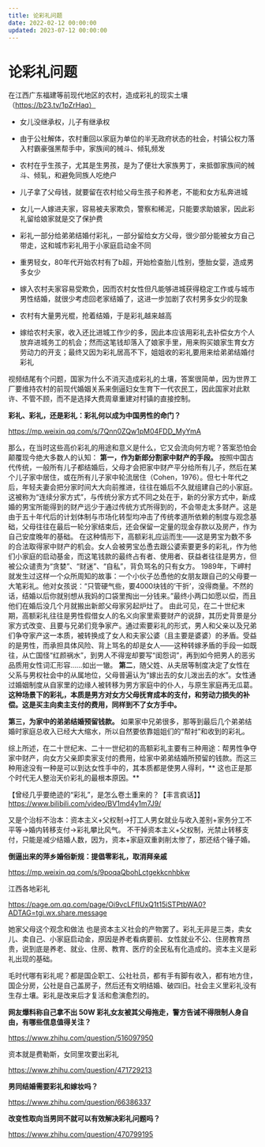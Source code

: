 ```yaml
---
title: 论彩礼问题
date: 2022-02-12 00:00:00
updated: 2023-07-12 00:00:00
---
```


# 论彩礼问题

在江西广东福建等前现代地区的农村，造成彩礼的现实土壤（https://b23.tv/1pZrHaq）

* 女儿没继承权，儿子有继承权

* 由于公社解体，农村重回以家庭为单位的半无政府状态的社会，村镇公权力落入村霸豪强黑帮手中，家族间的械斗、倾轧频发

* 农村在乎生孩子，尤其是生男孩，是为了便壮大家族男丁，来抵御家族间的械斗、倾轧，和避免同族人吃绝户

* 儿子拿了父母钱，就要留在农村给父母生孩子和养老，不能和女方私奔进城

* 女儿一人嫁进夫家，容易被夫家欺负，警察和稀泥，只能要求助娘家，因此彩礼留给娘家就是交了保护费

* 彩礼一部分给弟弟结婚付彩礼，一部分留给女方父母，很少部分能被女方自己带走，这和城市彩礼用于小家庭启动金不同

* 重男轻女，80年代开始农村有了b超，开始检查胎儿性别，堕胎女婴，造成男多女少

* 嫁入农村夫家容易受欺负，因而农村女性但凡能够进城获得稳定工作或与城市男性结婚，就很少考虑回老家结婚了，这进一步加剧了农村男多女少的现象

* 农村有大量男光棍，抢着结婚，于是彩礼越来越高

* 嫁给农村夫家，收入还比进城工作少的多，因此本应该用彩礼去补偿女方个人放弃进城务工的机会；然而这笔钱却落入了娘家手里，用来购买娘家生育女方劳动力的开支；最终又因为彩礼居高不下，姐姐收的彩礼要用来给弟弟结婚付彩礼

视频结尾有个问题，国家为什么不消灭造成彩礼的土壤，答案很简单，因为世界工厂要维持农村的前现代婚姻关系来倒逼妇女生育下一代农民工，因此国家对此默许、不管不顾，而不是选择大费周章重建对村镇的直接控制。

**彩礼、彩礼，还是彩礼：彩礼何以成为中国男性的命门？**

https://mp.weixin.qq.com/s/7Qnn0ZQw1pM04FDD_MyYmA

那么，在当时这些高价彩礼的用途和意义是什么，它又会流向何方呢？答案恐怕会颠覆现今绝大多数人的认知：
**第一，作为新郎分割家中财产的手段。** 按照中国古代传统，一般所有儿子都结婚后，父母才会把家中财产平分给所有儿子，然后在某个儿子家中居住，或在所有儿子家中轮流居住（Cohen，1976）。但七十年代之后，年轻夫妻会把分家时间大大向前推进，往往在婚后不久就组建自己的小家庭。这被称为“连续分家方式”，与传统分家方式不同之处在于，新的分家方式中，新成婚的男宝所能得到的财产远少于通过传统方式所得到的，不会带走太多财产。这是由于五十年代后的计划体制与市场化转型均冲击了传统孝道所依赖的制度与观念基础，父母往往在最后一轮分家结束后，还会保留一定量的现金存款以及房产，作为自己安度晚年的基础。
在这种情形下，高额彩礼应运而生——这是男宝为数不多的合法取得家中财产的机会。女人会被男宝怂恿去跟公婆索要更多的彩礼，作为他们小家庭的启动基金，而这笔钱款的最终占有者、使用者、获益者往往是男方，但被公众谴责为“贪婪”、“财迷”、“自私”，背负骂名的只有女方。
1989年，下岬村就发生过这样一个众所周知的故事：一个小伙子怂恿他的女朋友跟自己的父母要一大笔彩礼。他对女孩说：“只管硬气些，要4000块钱的‘干折’，没得商量。不然的话，结婚以后你就别想从我妈的口袋里掏出一分钱来。”最终小两口如愿以偿，而且他们在婚后没几个月就搬出新郎父母家另起炉灶了。
由此可见，在二十世纪末期，高额彩礼往往是男性假借女人的名义向家里索要财产的说辞，其历史背景是分家方式改变、且要与兄弟们竞争家产。通过索要彩礼的形式，男人和父亲以及兄弟们争夺家产这一本质，被转换成了女人和夫家公婆（且主要是婆婆）的矛盾。受益的是男性，而承担具体风险、背上骂名的却是女人——这种转嫁矛盾的手段一如既往，从亡国怪“红颜祸水”，到男人不得宠却要写“闺怨词”，再到如今把男人的恶劣品质用女性词汇形容......如出一辙。
**第二**，随父姓、从夫居等制度决定了女性在父系与男权社会中的从属地位，父母普遍认为“嫁出去的女儿泼出去的水”。女性通过婚姻制度从自家里的边缘人被转移为男方家庭中的仆人，与原生家庭再无瓜葛。**这种场景下的彩礼，本质是男方对女方父母抚育成本的支付，和劳动力损失的补偿。这是买主向卖主支付的费用，同样到不了女方手中。**

**第三，为家中的弟弟结婚预留钱款。** 如果家中兄弟很多，那等到最后几个弟弟结婚时家庭总收入已经大大缩水，所以自然要依靠姐姐们的“帮衬”和收到的彩礼。

综上所述，在二十世纪末、二十一世纪初的高额彩礼主要有三种用途：帮男性争夺家中财产，向女方父亲即卖家支付的费用，给家中弟弟结婚所预留的钱款。而这三种用途没有一种是可以到达女性手中的，其本质都是使男人得利，** 这也正是那个时代无人整治天价彩礼的最根本原因。**

【曾经几乎要绝迹的“彩礼”，是怎么卷土重来的？【丰言疯话】】 https://www.bilibili.com/video/BV1md4y1m7J9/

又是个治标不治本：资本主义+父权制→打工人男女就业与收入差别+家务分工不平等→婚内转移支付→彩礼攀比风气。
不干掉资本主义+父权制，光禁止转移支付，只能是减少结婚人数，因为，资本+家庭双重剥削太惨了，那还结个锤子婚。

**倒逼出来的萍乡婚俗新规：提倡零彩礼，取消拜亲戚**

https://mp.weixin.qq.com/s/9poqaQbohLctgekkcnhbkw

江西各地彩礼

https://page.om.qq.com/page/Oi9vcLFfIUxQ1t15iSTPtbWA0?ADTAG=tgi.wx.share.message

她家父母这个观念和做法 也是资本主义社会的产物罢了。彩礼无非是三类，卖女儿、卖自己、小家庭启动金，原因是养老看病要前、女性就业不公、住房教育昂贵，说到底是养老、就业、住房、教育、医疗的全民私有化造成的。资本主义是彩礼出现的基础。

毛时代哪有彩礼呢？都是国企职工、公社社员，都有手有脚有收入，都有地方住，国企分房，公社是自己盖房子，然后还有文明结婚、破四旧。社会主义里彩礼没有生存土壤。彩礼是改来后才复活和愈演愈烈的。

**网友爆料称自己拿不出 50W 彩礼女友被其父母拖走，警方告诫不得限制人身自由，有哪些信息值得关注？**

https://www.zhihu.com/question/516097950

资本就是费勒斯，女同里攻要出彩礼

https://www.zhihu.com/question/471729213

**男同结婚需要彩礼和嫁妆吗？**

https://www.zhihu.com/question/66386337

**改变性取向当男同不就可以有效解决彩礼问题吗？**

https://www.zhihu.com/question/470799195
